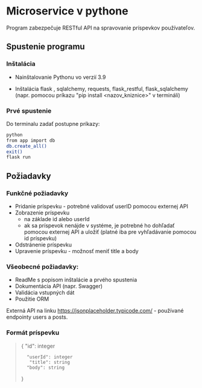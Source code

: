 # Microservice v pythone
 Program zabezpečuje RESTful API na spravovanie príspevkov používateľov.

## Spustenie programu

### Inštalácia
 - Nainštalovanie Pythonu vo verzií 3.9
 
-  Inštalácia flask , sqlalchemy, requests, flask_restful, flask_sqlalchemy (napr. pomocou príkazu "pip install <nazov_kniznice>" v termináli)


### Prvé spustenie
Do terminalu zadať postupne príkazy:
```sh
python
from app import db
db.create_all()
exit()
flask run
```


## Požiadavky

### Funkčné požiadavky
- Pridanie príspevku - potrebné validovať userID pomocou externej API
- Zobrazenie príspevku
   - na základe id alebo userId
   - ak sa príspevok nenájde v systéme, je potrebné ho dohľadať pomocou externej API a uložiť (platné iba pre vyhľadávanie pomocou id príspevku)
- Odstránenie príspevku
- Upravenie príspevku - možnosť meniť title a body

### Všeobecné požiadavky:
- ReadMe s popisom inštalácie a prvého spustenia
- Dokumentácia API (napr. Swagger)
- Validácia vstupných dát
- Použitie ORM

Externá API na linku https://jsonplaceholder.typicode.com/ - používané endpointy users a posts.

 ### Formát príspevku
>{
>       "id": integer
>       
>       "userId": integer
>        "title": string
>       "body": string
>}

